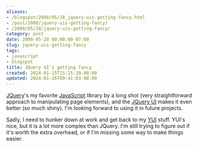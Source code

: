 ```yaml
---
aliases:
- /blogspot/2008/05/28_jquery-uis-getting-fancy.html
- /post/2008/jquery-uis-getting-fancy/
- /2008/05/28/jquery-uis-getting-fancy/
category: post
date: 2008-05-28 00:00:00-07:00
slug: jquery-uis-getting-fancy
tags:
- javascript
- blogspot
title: JQuery UI's getting fancy
created: 2024-01-15T15:25:39-08:00
updated: 2024-01-26T09:41:03-08:00
---
```


<a href="http://jquery.com/">JQuery</a>'s my favorite [JavaScript](../../../card/JavaScript.md) library by a long shot (very straightforward approach to manipulating page elements), and the <a href="http://ui.jquery.com/">JQuery UI</a> makes it even better (so much shiny). I'm looking forward to using it in future projects.

Sadly, I need to hunker down at work and get back to my <a href="http://developer.yahoo.com/yui/">YUI</a> stuff. YUI's nice, but it is a lot more complex than JQuery. I'm still trying to figure out if it's worth the extra overhead, or if I'm missing some way to make things easier.

<!--more-->
